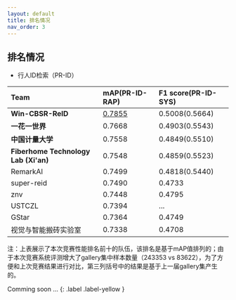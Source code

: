 ```yaml
---
layout: default
title: 排名情况
nav_order: 3
---
```


## 排名情况

* 行人ID检索（PR-ID）

|Team|mAP(PR-ID-RAP)|F1 score(PR-ID-SYS)|
|:----|:----|:----|
|**Win-CBSR-ReID**|<u>0.7855</u>|0.5008(0.5664)|
|**一花一世界**|0.7668|0.4903(0.5543)|
|**中国计量大学**|0.7558|0.4849(0.5510)|
|**Fiberhome Technology Lab (Xi'an)**|0.7548|0.4859(0.5523)|
|RemarkAI|0.7499|0.4818(0.5440)|
|super-reid|0.7490|0.4733|
|znv|0.7448|0.4795|
|USTCZL|0.7394|...|
|GStar|0.7364|0.4749|
|视觉与智能搬砖实验室|0.7338|0.4708|

注：上表展示了本次竞赛性能排名前十的队伍，该排名是基于mAP值排列的；由于本次竞赛系统评测增大了gallery集中样本数量（243353 vs 83622），为了方便和上次竞赛结果进行对比，第三列括号中的结果是基于上一届gallery集产生的。

Comming soon ...
{: .label .label-yellow }
